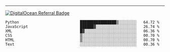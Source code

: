 ---
[![DigitalOcean Referral Badge](https://web-platforms.sfo2.digitaloceanspaces.com/WWW/Badge%203.svg)](https://www.digitalocean.com/?refcode=37fa54d82492&utm_campaign=Referral_Invite&utm_medium=Referral_Program&utm_source=badge)

<!--START_SECTION:waka-->

```text
Python                           ████████████████▒░░░░░░░░   64.72 %
JavaScript                       ██████▓░░░░░░░░░░░░░░░░░░   26.74 %
XML                              █▓░░░░░░░░░░░░░░░░░░░░░░░   06.36 %
CSS                              ▒░░░░░░░░░░░░░░░░░░░░░░░░   00.70 %
HTML                             ▒░░░░░░░░░░░░░░░░░░░░░░░░   00.70 %
Text                             ░░░░░░░░░░░░░░░░░░░░░░░░░   00.36 %
```

<!--END_SECTION:waka-->


[linkedin]: https://www.linkedin.com/in/mohamed-elh/

